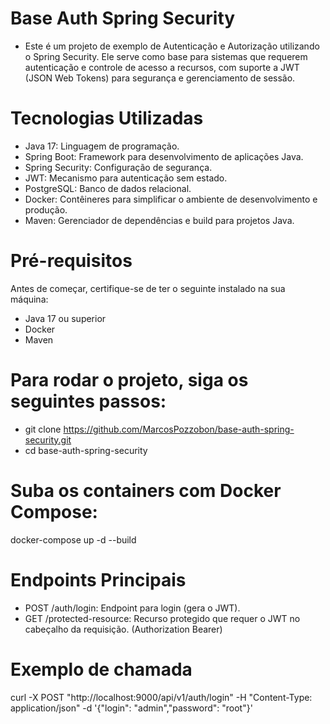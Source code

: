 # Base Auth Spring Security
* Este é um projeto de exemplo de Autenticação e Autorização utilizando o Spring Security. Ele serve como base para sistemas que requerem autenticação e controle de acesso a recursos, com suporte a JWT (JSON Web Tokens) para segurança e gerenciamento de sessão.

# Tecnologias Utilizadas
* Java 17: Linguagem de programação.
* Spring Boot: Framework para desenvolvimento de aplicações Java.
* Spring Security: Configuração de segurança.
* JWT: Mecanismo para autenticação sem estado.
* PostgreSQL: Banco de dados relacional.
* Docker: Contêineres para simplificar o ambiente de desenvolvimento e produção.
* Maven: Gerenciador de dependências e build para projetos Java.

# Pré-requisitos
Antes de começar, certifique-se de ter o seguinte instalado na sua máquina:
* Java 17 ou superior
* Docker
* Maven

# Para rodar o projeto, siga os seguintes passos:
* git clone https://github.com/MarcosPozzobon/base-auth-spring-security.git
* cd base-auth-spring-security

# Suba os containers com Docker Compose:
docker-compose up -d --build

# Endpoints Principais
* POST /auth/login: Endpoint para login (gera o JWT).
* GET /protected-resource: Recurso protegido que requer o JWT no cabeçalho da requisição. (Authorization Bearer)

# Exemplo de chamada
curl -X POST "http://localhost:9000/api/v1/auth/login" -H "Content-Type: application/json" -d '{"login": "admin","password": "root"}'


